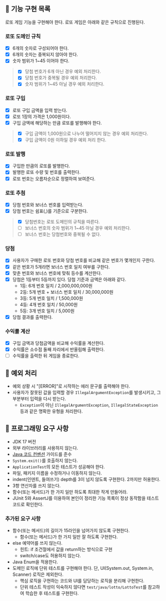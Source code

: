 ## 🚀 기능 구현 목록

로또 게임 기능을 구현해야 한다. 로또 게임은 아래와 같은 규칙으로 진행된다.

### 로또 도메인 규칙

- [X] 6개의 숫자로 구성되어야 한다.
- [X] 6개의 숫자는 중복되지 않아야 한다.
- [X] 숫자 범위가 1~45 이어야 한다.

> - [X] 당첨 번호가 6개 아닌 경우 예외 처리한다.
> - [X] 당첨 번호가 중복될 경우 예외 처리한다.
> - [X] 숫자 범위가 1~45 아닐 경우 예외 처리한다.

### 로또 구입

- [X] 로또 구입 금액을 입력 받는다.
- [X] 로또 1장의 가격은 1,000원이다.
- [X] 구입 금액에 해당하는 만큼 로또를 발행해야 한다.

> - [X] 구입 금액이 1,000원으로 나누어 떨어지지 않는 경우 예외 처리한다.
> - [X] 구입 금액이 0원 이하일 경우 예외 처리 한다.

### 로또 발행

- [X] 구입한 만큼의 로또를 발행한다.
- [X] 발행한 로또 수량 및 번호를 출력한다.
- [X] 로또 번호는 오름차순으로 정렬하여 보여준다.

### 로또 추첨

- [X] 당첨 번호와 보너스 번호를 입력받는다.
- [X] 당첨 번호는 쉼표(,)를 기준으로 구분한다.

> - [X] 당첨번호는 로또 도메인의 규칙을 따른다.
> - [ ] 보너스 번호의 숫자 범위가 1~45 아닐 경우 예외 처리한다.
> - [ ] 보너스 번호는 당첨번호와 중복될 수 없다.

### 당첨

- [X] 사용자가 구매한 로또 번호와 당첨 번호를 비교해 같은 번호가 몇개인지 구한다.
- [X] 같은 번호가 5개라면 보너스 번호 일치 여부를 구한다.
- [X] 맞춘 번호와 보너스 번호에 맞춰 등수를 계산한다.
- [X] 당첨은 1등부터 5등까지 있다. 당첨 기준과 금액은 아래와 같다.
    - 1등: 6개 번호 일치 / 2,000,000,000원
    - 2등: 5개 번호 + 보너스 번호 일치 / 30,000,000원
    - 3등: 5개 번호 일치 / 1,500,000원
    - 4등: 4개 번호 일치 / 50,000원
    - 5등: 3개 번호 일치 / 5,000원
- [X] 당첨 결과를 출력한다.

### 수익률 계산

- [X] 구입 금액과 당첨금액을 비교해 수익률을 계산한다.
- [X] 수익률은 소수점 둘째 자리에서 반올림해 출력한다.
- [ ] 수익률을 출력한 뒤 게임을 종료한다.

## 🚨 예외 처리

- 예외 상황 시 "[ERROR]"로 시작하는 에러 문구를 출력해야 한다.
- 사용자가 잘못된 값을 입력할 경우 `IllegalArgumentException`를 발생시키고, 그 부분부터 입력을 다시
  받는다.
    - `Exception`이 아닌 `IllegalArgumentException`, `IllegalStateException` 등과 같은 명확한 유형을 처리한다.

## 🎯 프로그래밍 요구 사항

- JDK 17 버전
- 외부 라이브러리를 사용하지 않는다.
- [Java 코드 컨벤션](https://github.com/woowacourse/woowacourse-docs/tree/master/styleguide/java) 가이드를
  준수
- `System.exit()`를 호출하지 않는다.
- `ApplicationTest`의 모든 테스트가 성공해야 한다.
- 파일, 패키지 이름을 수정하거나 이동하지 않는다.
- indent(인덴트, 들여쓰기) depth를 3이 넘지 않도록 구현한다. 2까지만 허용한다.
- 3항 연산자를 쓰지 않는다.
- 함수(또는 메서드)가 한 가지 일만 하도록 최대한 작게 만들어라.
- JUnit 5와 AssertJ를 이용하여 본인이 정리한 기능 목록이 정상 동작함을 테스트 코드로 확인한다.

### 추가된 요구 사항

- 함수(또는 메서드)의 길이가 15라인을 넘어가지 않도록 구현한다.
    - 함수(또는 메서드)가 한 가지 일만 잘 하도록 구현한다.
- else 예약어를 쓰지 않는다.
    - 힌트: if 조건절에서 값을 return하는 방식으로 구현
    - switch/case도 허용하지 않는다.
- Java Enum을 적용한다.
- 도메인 로직에 단위 테스트를 구현해야 한다. 단, UI(System.out, System.in, Scanner) 로직은 제외한다.
    - 핵심 로직을 구현하는 코드와 UI를 담당하는 로직을 분리해 구현한다.
    - 단위 테스트 작성이 익숙하지 않다면 `test/java/lotto/LottoTest`를 참고하여 학습한 후 테스트를 구현한다.
